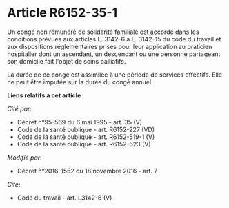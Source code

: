 # Article R6152-35-1

Un congé non rémunéré de solidarité familiale est accordé dans les conditions prévues aux articles L. 3142-6 à L. 3142-15 du
code du travail et aux dispositions réglementaires prises pour leur application au praticien hospitalier dont un ascendant,
un descendant ou une personne partageant son domicile fait l'objet de soins palliatifs. 

La durée de ce congé est assimilée à une période de services effectifs. Elle ne peut être imputée sur la durée du congé
annuel.

**Liens relatifs à cet article**

_Cité par_:

  - Décret n°95-569 du 6 mai 1995 - art. 35 (V)
  - Code de la santé publique - art. R6152-227 (VD)
  - Code de la santé publique - art. R6152-519-1 (V)
  - Code de la santé publique - art. R6152-623 (V)

_Modifié par_:

  - Décret n°2016-1552 du 18 novembre 2016 - art. 7

_Cite_:

  - Code du travail - art. L3142-6 (V)

